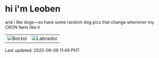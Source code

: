 # hi i'm Leoben

and i like dogs—so have some random dog pics that change whenever my CRON feels like it

|  |  |
|--------|----------|
| ![Borzoi](https://random-dog-vercel.vercel.app/api/random-borzoi?v=1757389773) | ![Labrador](https://random-dog-vercel.vercel.app/api/random-labrador?v=1757389773) |

Last updated: 2025-09-09 11:49 PHT
